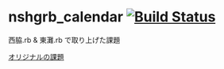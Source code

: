 nshgrb_calendar  [![Build Status](https://travis-ci.org/springaki/nshgrb_calendar.png)](https://travis-ci.org/springaki/nshgrb_calendar)
==============

西脇.rb & 東灘.rb で取り上げた課題

[オリジナルの課題](http://yuji-shimoda.hatenablog.com/entry/2013/04/26/001951)
